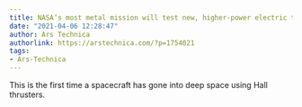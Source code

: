 ```yaml
---
title: NASA’s most metal mission will test new, higher-power electric thrusters
date: "2021-04-06 12:28:47"
author: Ars Technica
authorlink: https://arstechnica.com/?p=1754021
tags:
- Ars-Technica
---
```

This is the first time a spacecraft has gone into deep space using Hall thrusters.